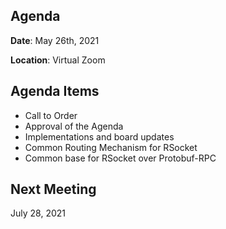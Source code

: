 ## Agenda

**Date**: May 26th, 2021

**Location**: Virtual Zoom


## Agenda Items

* Call to Order
* Approval of the Agenda
* Implementations and board updates
* Common Routing Mechanism for RSocket
* Common base for RSocket over Protobuf-RPC 

## Next Meeting

July 28, 2021